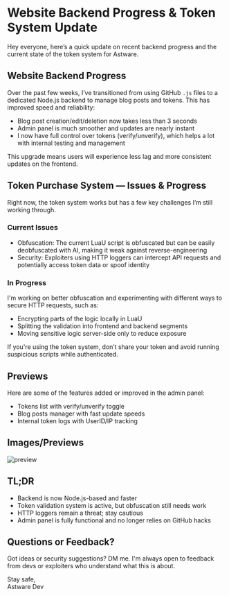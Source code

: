 # Website Backend Progress & Token System Update

Hey everyone, here’s a quick update on recent backend progress and the current state of the token system for Astware.

## Website Backend Progress

Over the past few weeks, I’ve transitioned from using GitHub `.js` files to a dedicated Node.js backend to manage blog posts and tokens. This has improved speed and reliability:

- Blog post creation/edit/deletion now takes less than 3 seconds  
- Admin panel is much smoother and updates are nearly instant  
- I now have full control over tokens (verify/unverify), which helps a lot with internal testing and management

This upgrade means users will experience less lag and more consistent updates on the frontend.

## Token Purchase System — Issues & Progress

Right now, the token system works but has a few key challenges I’m still working through.

### Current Issues

- Obfuscation: The current LuaU script is obfuscated but can be easily deobfuscated with AI, making it weak against reverse-engineering  
- Security: Exploiters using HTTP loggers can intercept API requests and potentially access token data or spoof identity

### In Progress

I'm working on better obfuscation and experimenting with different ways to secure HTTP requests, such as:

- Encrypting parts of the logic locally in LuaU  
- Splitting the validation into frontend and backend segments  
- Moving sensitive logic server-side only to reduce exposure

If you're using the token system, don’t share your token and avoid running suspicious scripts while authenticated.

## Previews

Here are some of the features added or improved in the admin panel:

- Tokens list with verify/unverify toggle  
- Blog posts manager with fast update speeds  
- Internal token logs with UserID/IP tracking

## Images/Previews

![preview
](https://github.com/AstwareDev/Astware-Website/blob/main/Thumbnails/%D0%B8%D0%B7%D0%BE%D0%B1%D1%80%D0%B0%D0%B6%D0%B5%D0%BD%D0%B8%D0%B5_2025-05-22_200648818.png?raw=true)


## TL;DR

- Backend is now Node.js-based and faster  
- Token validation system is active, but obfuscation still needs work  
- HTTP loggers remain a threat; stay cautious  
- Admin panel is fully functional and no longer relies on GitHub hacks

## Questions or Feedback?

Got ideas or security suggestions? DM me. I'm always open to feedback from devs or exploiters who understand what this is about.

Stay safe,  
Astware Dev
